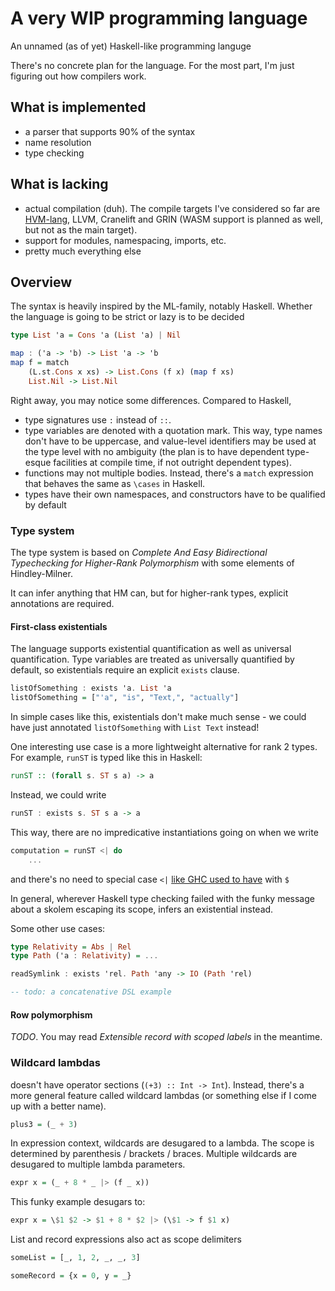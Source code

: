 # A very WIP programming language

An unnamed (as of yet) Haskell-like programming languge

There's no concrete plan for the language. For the most part, I'm just figuring out how compilers work.

## What is implemented

- a parser that supports 90% of the syntax
- name resolution
- type checking

## What is lacking

- actual compilation (duh). The compile targets I've considered so far are [HVM-lang](https://github.com/HigherOrderCO/hvm-lang/), LLVM, Cranelift and GRIN (WASM support is planned as well, but not as the main target).
- support for modules, namespacing, imports, etc.
- pretty much everything else

## Overview

The syntax is heavily inspired by the ML-family, notably Haskell.
Whether the language is going to be strict or lazy is to be decided

```haskell
type List 'a = Cons 'a (List 'a) | Nil

map : ('a -> 'b) -> List 'a -> 'b
map f = match
    (L.st.Cons x xs) -> List.Cons (f x) (map f xs)
    List.Nil -> List.Nil
```

Right away, you may notice some differences. Compared to Haskell,
- type signatures use `:` instead of `::`.
- type variables are denoted with a quotation mark. This way, type names don't have to be uppercase, and value-level identifiers may be used at the type level with no ambiguity (the plan is to have dependent type-esque facilities at compile time, if not outright dependent types).
- functions may not multiple bodies. Instead, there's a `match` expression that behaves the same as `\cases` in Haskell.
- types have their own namespaces, and constructors have to be qualified by default

### Type system

The type system is based on *Complete And Easy Bidirectional Typechecking for Higher-Rank Polymorphism* with some elements of Hindley-Milner.

It can infer anything that HM can, but for higher-rank types, explicit annotations are required.

#### First-class existentials

The language supports existential quantification as well as universal quantification. Type variables are treated as universally quantified by default, so existentials require an explicit `exists` clause.

```haskell
listOfSomething : exists 'a. List 'a
listOfSomething = ["'a", "is", "Text,", "actually"]
```
In simple cases like this, existentials don't make much sense - we could have just annotated `listOfSomething` with `List Text` instead!

One interesting use case is a more lightweight alternative for rank 2 types. For example, `runST` is typed like this in Haskell:

```haskell
runST :: (forall s. ST s a) -> a
```
Instead, we could write
```haskell
runST : exists s. ST s a -> a
```
This way, there are no impredicative instantiations going on when we write
```haskell
computation = runST <| do
    ...
```
and there's no need to special case `<|` [like GHC used to have](https://gitlab.haskell.org/ghc/ghc/blob/795986aaf33e2ffc233836b86a92a77366c91db2/compiler/typecheck/TcExpr.hs#L323-L334) with `$`

In general, wherever Haskell type checking failed with the funky message about a skolem escaping its scope, <language> infers an existential instead.

Some other use cases:

```haskell
type Relativity = Abs | Rel
type Path ('a : Relativity) = ...

readSymlink : exists 'rel. Path 'any -> IO (Path 'rel)

-- todo: a concatenative DSL example
```

#### Row polymorphism

*TODO*. You may read *Extensible record with scoped labels* in the meantime.

### Wildcard lambdas

<name of the language> doesn't have operator sections (`(+3) :: Int -> Int`). Instead, there's a more general feature called wildcard lambdas (or something else if I come up with a better name).

```haskell
plus3 = (_ + 3)
```

In expression context, wildcards are desugared to a lambda. The scope is determined by parenthesis / brackets / braces. Multiple wildcards are desugared to multiple lambda parameters.

```haskell
expr x = (_ + 8 * _ |> (f _ x))
```
This funky example desugars to:

```haskell
expr x = \$1 $2 -> $1 + 8 * $2 |> (\$1 -> f $1 x)
```

List and record expressions also act as scope delimiters

```haskell
someList = [_, 1, 2, _, _, 3]

someRecord = {x = 0, y = _}
```